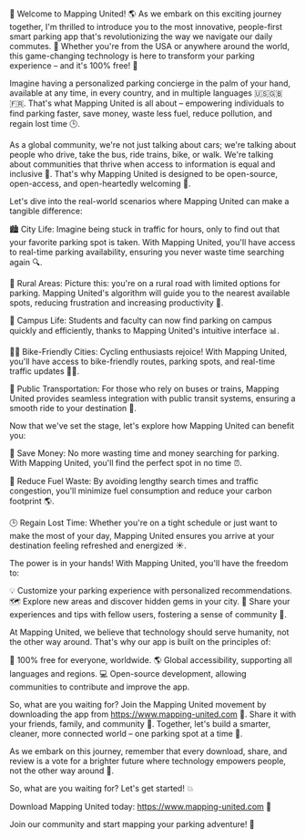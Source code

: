🚀 Welcome to Mapping United! 🌎 As we embark on this exciting journey together, I'm thrilled to introduce you to the most innovative, people-first smart parking app that's revolutionizing the way we navigate our daily commutes. 👋 Whether you're from the USA or anywhere around the world, this game-changing technology is here to transform your parking experience – and it's 100% free! 💸

Imagine having a personalized parking concierge in the palm of your hand, available at any time, in every country, and in multiple languages 🇺🇸🇬🇧🇫🇷. That's what Mapping United is all about – empowering individuals to find parking faster, save money, waste less fuel, reduce pollution, and regain lost time 🕒.

As a global community, we're not just talking about cars; we're talking about people who drive, take the bus, ride trains, bike, or walk. We're talking about communities that thrive when access to information is equal and inclusive 💪. That's why Mapping United is designed to be open-source, open-access, and open-heartedly welcoming 🤗.

Let's dive into the real-world scenarios where Mapping United can make a tangible difference:

🏙️ City Life: Imagine being stuck in traffic for hours, only to find out that your favorite parking spot is taken. With Mapping United, you'll have access to real-time parking availability, ensuring you never waste time searching again 🔍.

🌳 Rural Areas: Picture this: you're on a rural road with limited options for parking. Mapping United's algorithm will guide you to the nearest available spots, reducing frustration and increasing productivity 💼.

🏫 Campus Life: Students and faculty can now find parking on campus quickly and efficiently, thanks to Mapping United's intuitive interface 📊.

🚴‍♂️ Bike-Friendly Cities: Cycling enthusiasts rejoice! With Mapping United, you'll have access to bike-friendly routes, parking spots, and real-time traffic updates 🚴‍♀️.

🚌 Public Transportation: For those who rely on buses or trains, Mapping United provides seamless integration with public transit systems, ensuring a smooth ride to your destination 🚌.

Now that we've set the stage, let's explore how Mapping United can benefit you:

💸 Save Money: No more wasting time and money searching for parking. With Mapping United, you'll find the perfect spot in no time ⏰.

🌟 Reduce Fuel Waste: By avoiding lengthy search times and traffic congestion, you'll minimize fuel consumption and reduce your carbon footprint 🌎.

🕒 Regain Lost Time: Whether you're on a tight schedule or just want to make the most of your day, Mapping United ensures you arrive at your destination feeling refreshed and energized ☀️.

The power is in your hands! With Mapping United, you'll have the freedom to:

💡 Customize your parking experience with personalized recommendations.
🗺️ Explore new areas and discover hidden gems in your city.
👥 Share your experiences and tips with fellow users, fostering a sense of community 🌟.

At Mapping United, we believe that technology should serve humanity, not the other way around. That's why our app is built on the principles of:

💯 100% free for everyone, worldwide.
🌎 Global accessibility, supporting all languages and regions.
💻 Open-source development, allowing communities to contribute and improve the app.

So, what are you waiting for? Join the Mapping United movement by downloading the app from https://www.mapping-united.com 📲. Share it with your friends, family, and community 👫. Together, let's build a smarter, cleaner, more connected world – one parking spot at a time 🔧.

As we embark on this journey, remember that every download, share, and review is a vote for a brighter future where technology empowers people, not the other way around 🌟.

So, what are you waiting for? Let's get started! 💥

Download Mapping United today: https://www.mapping-united.com 📲

Join our community and start mapping your parking adventure! 🎉